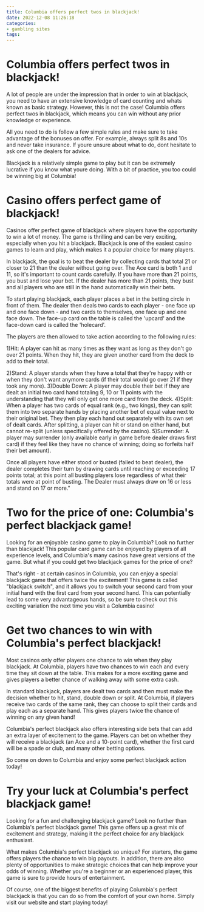 ```yaml
---
title: Columbia offers perfect twos in blackjack!
date: 2022-12-08 11:26:18
categories:
- gambling sites
tags:
---
```



#  Columbia offers perfect twos in blackjack!

A lot of people are under the impression that in order to win at blackjack, you need to have an extensive knowledge of card counting and whats known as basic strategy. However, this is not the case! Columbia offers perfect twos in blackjack, which means you can win without any prior knowledge or experience.

All you need to do is follow a few simple rules and make sure to take advantage of the bonuses on offer. For example, always split 8s and 10s and never take insurance. If youre unsure about what to do, dont hesitate to ask one of the dealers for advice.

Blackjack is a relatively simple game to play but it can be extremely lucrative if you know what youre doing. With a bit of practice, you too could be winning big at Columbia!

#  Casino offers perfect game of blackjack!

Casinos offer perfect game of blackjack where players have the opportunity to win a lot of money. The game is thrilling and can be very exciting, especially when you hit a blackjack. Blackjack is one of the easiest casino games to learn and play, which makes it a popular choice for many players.

In blackjack, the goal is to beat the dealer by collecting cards that total 21 or closer to 21 than the dealer without going over. The Ace card is both 1 and 11, so it's important to count cards carefully. If you have more than 21 points, you bust and lose your bet. If the dealer has more than 21 points, they bust and all players who are still in the hand automatically win their bets.

To start playing blackjack, each player places a bet in the betting circle in front of them. The dealer then deals two cards to each player - one face up and one face down - and two cards to themselves, one face up and one face down. The face-up card on the table is called the 'upcard' and the face-down card is called the 'holecard'. 

The players are then allowed to take action according to the following rules:

1)Hit: A player can hit as many times as they want as long as they don't go over 21 points. When they hit, they are given another card from the deck to add to their total.

2)Stand: A player stands when they have a total that they're happy with or when they don't want anymore cards (if their total would go over 21 if they took any more). 
3)Double Down: A player may double their bet if they are dealt an initial two card hand totaling 9, 10 or 11 points with the understanding that they will only get one more card from the deck. 
4)Split: When a player has two cards of equal rank (e.g., two kings), they can split them into two separate hands by placing another bet of equal value next to their original bet. They then play each hand out separately with its own set of dealt cards. After splitting, a player can hit or stand on either hand, but cannot re-split (unless specifically offered by the casino). 
5)Surrender: A player may surrender (only available early in game before dealer draws first card) if they feel like they have no chance of winning; doing so forfeits half their bet amount).


Once all players have either stood or busted (failed to beat dealer), the dealer completes their turn by drawing cards until reaching or exceeding 17 points total; at this point all busting players lose regardless of what their totals were at point of busting. The Dealer must always draw on 16 or less and stand on 17 or more."

#  Two for the price of one: Columbia's perfect blackjack game!

Looking for an enjoyable casino game to play in Columbia? Look no further than blackjack! This popular card game can be enjoyed by players of all experience levels, and Columbia's many casinos have great versions of the game. But what if you could get two blackjack games for the price of one?

That's right - at certain casinos in Columbia, you can enjoy a special blackjack game that offers twice the excitement! This game is called "blackjack switch", and it allows you to switch your second card from your initial hand with the first card from your second hand. This can potentially lead to some very advantageous hands, so be sure to check out this exciting variation the next time you visit a Columbia casino!

#  Get two chances to win with Columbia's perfect blackjack!

Most casinos only offer players one chance to win when they play blackjack. At Columbia, players have two chances to win each and every time they sit down at the table. This makes for a more exciting game and gives players a better chance of walking away with some extra cash.

In standard blackjack, players are dealt two cards and then must make the decision whether to hit, stand, double down or split. At Columbia, if players receive two cards of the same rank, they can choose to split their cards and play each as a separate hand. This gives players twice the chance of winning on any given hand!

Columbia's perfect blackjack also offers interesting side bets that can add an extra layer of excitement to the game. Players can bet on whether they will receive a blackjack (an Ace and a 10-point card), whether the first card will be a spade or club, and many other betting options.

So come on down to Columbia and enjoy some perfect blackjack action today!

#  Try your luck at Columbia's perfect blackjack game!

Looking for a fun and challenging blackjack game? Look no further than Columbia's perfect blackjack game! This game offers up a great mix of excitement and strategy, making it the perfect choice for any blackjack enthusiast.

What makes Columbia's perfect blackjack so unique? For starters, the game offers players the chance to win big payouts. In addition, there are also plenty of opportunities to make strategic choices that can help improve your odds of winning. Whether you're a beginner or an experienced player, this game is sure to provide hours of entertainment.

Of course, one of the biggest benefits of playing Columbia's perfect blackjack is that you can do so from the comfort of your own home. Simply visit our website and start playing today!